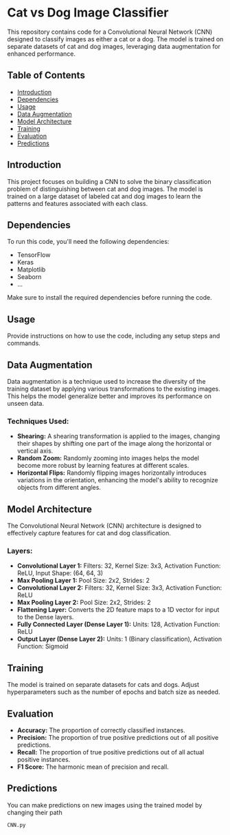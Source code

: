 # Cat vs Dog Image Classifier

This repository contains code for a Convolutional Neural Network (CNN) designed to classify images as either a cat or a dog. The model is trained on separate datasets of cat and dog images, leveraging data augmentation for enhanced performance.

## Table of Contents

- [Introduction](#introduction)
- [Dependencies](#dependencies)
- [Usage](#usage)
- [Data Augmentation](#data-augmentation)
- [Model Architecture](#model-architecture)
- [Training](#training)
- [Evaluation](#evaluation)
- [Predictions](#predictions)

## Introduction

This project focuses on building a CNN to solve the binary classification problem of distinguishing between cat and dog images. The model is trained on a large dataset of labeled cat and dog images to learn the patterns and features associated with each class.

## Dependencies

To run this code, you'll need the following dependencies:

- TensorFlow
- Keras
- Matplotlib
- Seaborn
- ...

Make sure to install the required dependencies before running the code.

## Usage

Provide instructions on how to use the code, including any setup steps and commands.

## Data Augmentation

Data augmentation is a technique used to increase the diversity of the training dataset by applying various transformations to the existing images. This helps the model generalize better and improves its performance on unseen data.

### Techniques Used:

- **Shearing:** A shearing transformation is applied to the images, changing their shapes by shifting one part of the image along the horizontal or vertical axis.
- **Random Zoom:** Randomly zooming into images helps the model become more robust by learning features at different scales.
- **Horizontal Flips:** Randomly flipping images horizontally introduces variations in the orientation, enhancing the model's ability to recognize objects from different angles.

## Model Architecture

The Convolutional Neural Network (CNN) architecture is designed to effectively capture features for cat and dog classification.

### Layers:

- **Convolutional Layer 1:** Filters: 32, Kernel Size: 3x3, Activation Function: ReLU, Input Shape: (64, 64, 3)
- **Max Pooling Layer 1:** Pool Size: 2x2, Strides: 2
- **Convolutional Layer 2:** Filters: 32, Kernel Size: 3x3, Activation Function: ReLU
- **Max Pooling Layer 2:** Pool Size: 2x2, Strides: 2
- **Flattening Layer:** Converts the 2D feature maps to a 1D vector for input to the Dense layers.
- **Fully Connected Layer (Dense Layer 1):** Units: 128, Activation Function: ReLU
- **Output Layer (Dense Layer 2):** Units: 1 (Binary classification), Activation Function: Sigmoid

## Training

The model is trained on separate datasets for cats and dogs. Adjust hyperparameters such as the number of epochs and batch size as needed.

## Evaluation

- **Accuracy:** The proportion of correctly classified instances.
- **Precision:** The proportion of true positive predictions out of all positive predictions.
- **Recall:** The proportion of true positive predictions out of all actual positive instances.
- **F1 Score:** The harmonic mean of precision and recall.

## Predictions
You can make predictions on new images using the trained model by changing their path

```bash
CNN.py
